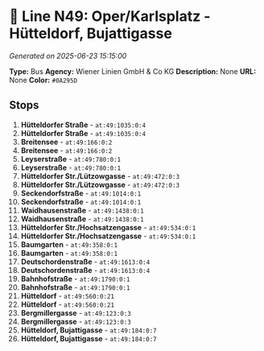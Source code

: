 # 🚌 Line N49: Oper/Karlsplatz - Hütteldorf, Bujattigasse

*Generated on 2025-06-23 15:15:00*

**Type:** Bus
**Agency:** Wiener Linien GmbH & Co KG
**Description:** None
**URL:** None
**Color:** `#0A295D`

## Stops

1. **Hütteldorfer Straße** - `at:49:1035:0:4`
2. **Hütteldorfer Straße** - `at:49:1035:0:4`
3. **Breitensee** - `at:49:166:0:2`
4. **Breitensee** - `at:49:166:0:2`
5. **Leyserstraße** - `at:49:780:0:1`
6. **Leyserstraße** - `at:49:780:0:1`
7. **Hütteldorfer Str./Lützowgasse** - `at:49:472:0:3`
8. **Hütteldorfer Str./Lützowgasse** - `at:49:472:0:3`
9. **Seckendorfstraße** - `at:49:1014:0:1`
10. **Seckendorfstraße** - `at:49:1014:0:1`
11. **Waidhausenstraße** - `at:49:1438:0:1`
12. **Waidhausenstraße** - `at:49:1438:0:1`
13. **Hütteldorfer Str./Hochsatzengasse** - `at:49:534:0:1`
14. **Hütteldorfer Str./Hochsatzengasse** - `at:49:534:0:1`
15. **Baumgarten** - `at:49:358:0:1`
16. **Baumgarten** - `at:49:358:0:1`
17. **Deutschordenstraße** - `at:49:1613:0:4`
18. **Deutschordenstraße** - `at:49:1613:0:4`
19. **Bahnhofstraße** - `at:49:1790:0:1`
20. **Bahnhofstraße** - `at:49:1790:0:1`
21. **Hütteldorf** - `at:49:560:0:21`
22. **Hütteldorf** - `at:49:560:0:21`
23. **Bergmillergasse** - `at:49:123:0:3`
24. **Bergmillergasse** - `at:49:123:0:3`
25. **Hütteldorf, Bujattigasse** - `at:49:184:0:7`
26. **Hütteldorf, Bujattigasse** - `at:49:184:0:7`